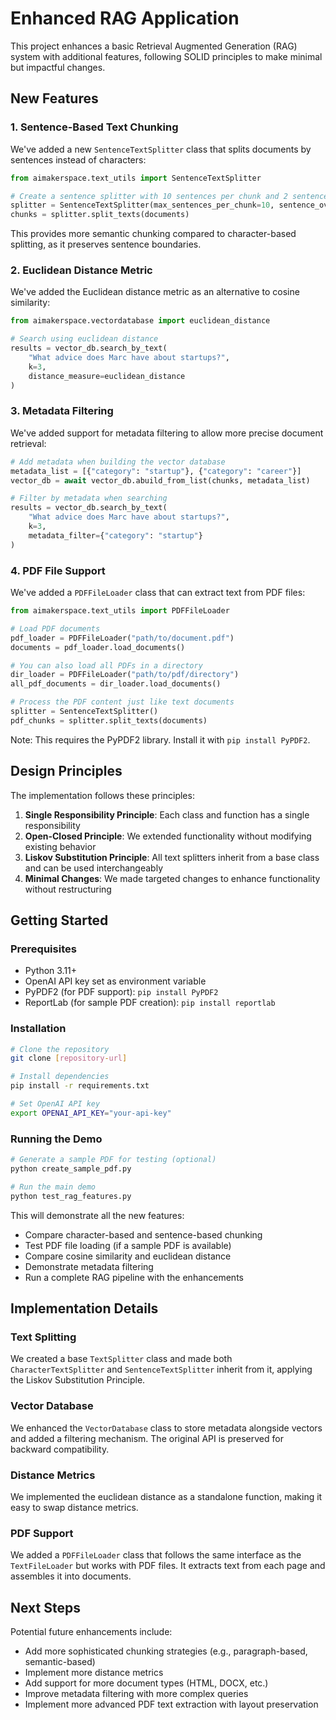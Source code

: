 # Enhanced RAG Application

This project enhances a basic Retrieval Augmented Generation (RAG) system with additional features, following SOLID principles to make minimal but impactful changes.

## New Features

### 1. Sentence-Based Text Chunking

We've added a new `SentenceTextSplitter` class that splits documents by sentences instead of characters:

```python
from aimakerspace.text_utils import SentenceTextSplitter

# Create a sentence splitter with 10 sentences per chunk and 2 sentences overlap
splitter = SentenceTextSplitter(max_sentences_per_chunk=10, sentence_overlap=2)
chunks = splitter.split_texts(documents)
```

This provides more semantic chunking compared to character-based splitting, as it preserves sentence boundaries.

### 2. Euclidean Distance Metric

We've added the Euclidean distance metric as an alternative to cosine similarity:

```python
from aimakerspace.vectordatabase import euclidean_distance

# Search using euclidean distance
results = vector_db.search_by_text(
    "What advice does Marc have about startups?", 
    k=3, 
    distance_measure=euclidean_distance
)
```

### 3. Metadata Filtering

We've added support for metadata filtering to allow more precise document retrieval:

```python
# Add metadata when building the vector database
metadata_list = [{"category": "startup"}, {"category": "career"}]
vector_db = await vector_db.abuild_from_list(chunks, metadata_list)

# Filter by metadata when searching
results = vector_db.search_by_text(
    "What advice does Marc have about startups?", 
    k=3,
    metadata_filter={"category": "startup"}
)
```

### 4. PDF File Support

We've added a `PDFFileLoader` class that can extract text from PDF files:

```python
from aimakerspace.text_utils import PDFFileLoader

# Load PDF documents
pdf_loader = PDFFileLoader("path/to/document.pdf")
documents = pdf_loader.load_documents()

# You can also load all PDFs in a directory
dir_loader = PDFFileLoader("path/to/pdf/directory")
all_pdf_documents = dir_loader.load_documents()

# Process the PDF content just like text documents
splitter = SentenceTextSplitter()
pdf_chunks = splitter.split_texts(documents)
```

Note: This requires the PyPDF2 library. Install it with `pip install PyPDF2`.

## Design Principles

The implementation follows these principles:

1. **Single Responsibility Principle**: Each class and function has a single responsibility
2. **Open-Closed Principle**: We extended functionality without modifying existing behavior
3. **Liskov Substitution Principle**: All text splitters inherit from a base class and can be used interchangeably
4. **Minimal Changes**: We made targeted changes to enhance functionality without restructuring

## Getting Started

### Prerequisites

- Python 3.11+
- OpenAI API key set as environment variable
- PyPDF2 (for PDF support): `pip install PyPDF2`
- ReportLab (for sample PDF creation): `pip install reportlab`

### Installation

```bash
# Clone the repository
git clone [repository-url]

# Install dependencies
pip install -r requirements.txt

# Set OpenAI API key
export OPENAI_API_KEY="your-api-key"
```

### Running the Demo

```bash
# Generate a sample PDF for testing (optional)
python create_sample_pdf.py

# Run the main demo
python test_rag_features.py
```

This will demonstrate all the new features:
- Compare character-based and sentence-based chunking
- Test PDF file loading (if a sample PDF is available)
- Compare cosine similarity and euclidean distance
- Demonstrate metadata filtering
- Run a complete RAG pipeline with the enhancements

## Implementation Details

### Text Splitting

We created a base `TextSplitter` class and made both `CharacterTextSplitter` and `SentenceTextSplitter` inherit from it, applying the Liskov Substitution Principle.

### Vector Database

We enhanced the `VectorDatabase` class to store metadata alongside vectors and added a filtering mechanism. The original API is preserved for backward compatibility.

### Distance Metrics

We implemented the euclidean distance as a standalone function, making it easy to swap distance metrics.

### PDF Support

We added a `PDFFileLoader` class that follows the same interface as the `TextFileLoader` but works with PDF files. It extracts text from each page and assembles it into documents.

## Next Steps

Potential future enhancements include:
- Add more sophisticated chunking strategies (e.g., paragraph-based, semantic-based)
- Implement more distance metrics
- Add support for more document types (HTML, DOCX, etc.)
- Improve metadata filtering with more complex queries
- Implement more advanced PDF text extraction with layout preservation 